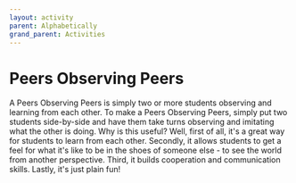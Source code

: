 ```yaml
---
layout: activity
parent: Alphabetically
grand_parent: Activities
---
```


# Peers Observing Peers
A Peers Observing Peers is simply two or more students observing and learning from each other. To make a Peers Observing Peers, simply put two students side-by-side and have them take turns observing and imitating what the other is doing. Why is this useful? Well, first of all, it's a great way for students to learn from each other. Secondly, it allows students to get a feel for what it's like to be in the shoes of someone else - to see the world from another perspective. Third, it builds cooperation and communication skills. Lastly, it's just plain fun!